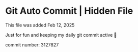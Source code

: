 # Git Auto Commit | Hidden File

This file was added Feb 12, 2025

Just for fun and keeping my daily git commit active 🤪

commit number: 3127827

